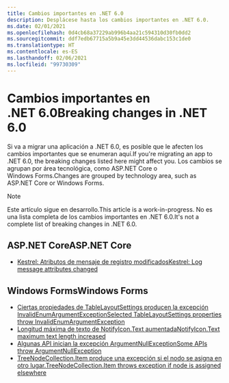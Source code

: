 ```yaml
---
title: Cambios importantes en .NET 6.0
description: Desplácese hasta los cambios importantes en .NET 6.0.
ms.date: 02/01/2021
ms.openlocfilehash: 0d4cb68a37229ab996b4aa21c594310d30fb0dd2
ms.sourcegitcommit: ddf7edb67715a5b9a45e3dd44536dabc153c1de0
ms.translationtype: HT
ms.contentlocale: es-ES
ms.lasthandoff: 02/06/2021
ms.locfileid: "99730309"
---
```

# <a name="breaking-changes-in-net-60"></a><span data-ttu-id="2d408-103">Cambios importantes en .NET 6.0</span><span class="sxs-lookup"><span data-stu-id="2d408-103">Breaking changes in .NET 6.0</span></span>

<span data-ttu-id="2d408-104">Si va a migrar una aplicación a .NET 6.0, es posible que le afecten los cambios importantes que se enumeran aquí.</span><span class="sxs-lookup"><span data-stu-id="2d408-104">If you're migrating an app to .NET 6.0, the breaking changes listed here might affect you.</span></span> <span data-ttu-id="2d408-105">Los cambios se agrupan por área tecnológica, como ASP.NET Core o Windows Forms.</span><span class="sxs-lookup"><span data-stu-id="2d408-105">Changes are grouped by technology area, such as ASP.NET Core or Windows Forms.</span></span>

> [!NOTE]
> <span data-ttu-id="2d408-106">Este artículo sigue en desarrollo.</span><span class="sxs-lookup"><span data-stu-id="2d408-106">This article is a work-in-progress.</span></span> <span data-ttu-id="2d408-107">No es una lista completa de los cambios importantes en .NET 6.0.</span><span class="sxs-lookup"><span data-stu-id="2d408-107">It's not a complete list of breaking changes in .NET 6.0.</span></span>

## <a name="aspnet-core"></a><span data-ttu-id="2d408-108">ASP.NET Core</span><span class="sxs-lookup"><span data-stu-id="2d408-108">ASP.NET Core</span></span>

- [<span data-ttu-id="2d408-109">Kestrel: Atributos de mensaje de registro modificados</span><span class="sxs-lookup"><span data-stu-id="2d408-109">Kestrel: Log message attributes changed</span></span>](aspnet-core/6.0/kestrel-log-message-attributes-changed.md)

## <a name="windows-forms"></a><span data-ttu-id="2d408-110">Windows Forms</span><span class="sxs-lookup"><span data-stu-id="2d408-110">Windows Forms</span></span>

- [<span data-ttu-id="2d408-111">Ciertas propiedades de TableLayoutSettings producen la excepción InvalidEnumArgumentException</span><span class="sxs-lookup"><span data-stu-id="2d408-111">Selected TableLayoutSettings properties throw InvalidEnumArgumentException</span></span>](windows-forms/6.0/tablelayoutsettings-apis-throw-invalidenumargumentexception.md)
- [<span data-ttu-id="2d408-112">Longitud máxima de texto de NotifyIcon.Text aumentada</span><span class="sxs-lookup"><span data-stu-id="2d408-112">NotifyIcon.Text maximum text length increased</span></span>](windows-forms/6.0/notifyicon-text-max-text-length-increased.md)
- [<span data-ttu-id="2d408-113">Algunas API inician la excepción ArgumentNullException</span><span class="sxs-lookup"><span data-stu-id="2d408-113">Some APIs throw ArgumentNullException</span></span>](windows-forms/6.0/apis-throw-argumentnullexception.md)
- [<span data-ttu-id="2d408-114">TreeNodeCollection.Item produce una excepción si el nodo se asigna en otro lugar.</span><span class="sxs-lookup"><span data-stu-id="2d408-114">TreeNodeCollection.Item throws exception if node is assigned elsewhere</span></span>](windows-forms/6.0/treenodecollection-item-throws-argumentexception.md)
